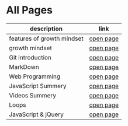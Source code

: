 
#  All Pages

 description | link 
 ----------- | ----------- 
 features of growth mindset | [open page](read01) 
 growth mindset | [open page](read2) 
 Git introduction | [open page](read3) 
 MarkDown | [open page](markdown)
 Web Programming | [open page](read03_13_4_2021)
 JavaScript Summery | [open page](read04a)
 Videos Summery | [open page](video)
 Loops | [open page](read05)
 JavaScript & jQuery | [open page](read06)

 

